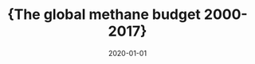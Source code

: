 ---
title: "{The global methane budget 2000-2017}"
collection: publications
permalink: /publication/2020-01-01-Saunois2019
date: 2020-01-01
venue: 'Earth System Science Data'
paperurl: 'https://doi.org/10.5194/essd-12-1561-2020'
citation: 'Saunois et al., <b>{The global methane budget 2000-2017}</b>, Earth System Science Data, 2020-01-01, 10.5194/essd-12-1561-2020'
---